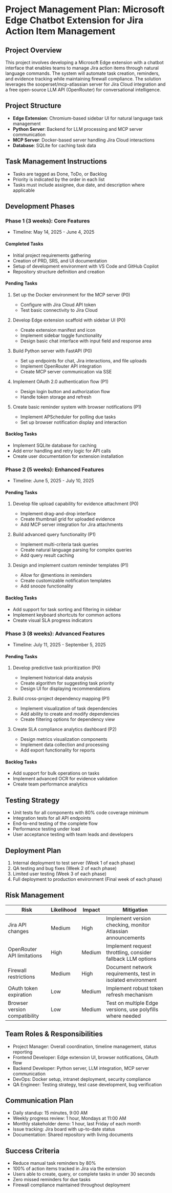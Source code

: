 # Project Management Plan: Microsoft Edge Chatbot Extension for Jira Action Item Management

## Project Overview
This project involves developing a Microsoft Edge extension with a chatbot interface that enables teams to manage Jira action items through natural language commands. The system will automate task creation, reminders, and evidence tracking while maintaining firewall compliance. The solution leverages the sooperset/mcp-atlassian server for Jira Cloud integration and a free open-source LLM API (OpenRouter) for conversational intelligence.

## Project Structure
- **Edge Extension**: Chromium-based sidebar UI for natural language task management
- **Python Server**: Backend for LLM processing and MCP server communication
- **MCP Server**: Docker-based server handling Jira Cloud interactions
- **Database**: SQLite for caching task data

## Task Management Instructions
- Tasks are tagged as Done, ToDo, or Backlog
- Priority is indicated by the order in each list
- Tasks must include assignee, due date, and description where applicable

## Development Phases

### Phase 1 (3 weeks): Core Features
- Timeline: May 14, 2025 - June 4, 2025

#### Completed Tasks
- Initial project requirements gathering
- Creation of PRD, SRS, and UI documentation
- Setup of development environment with VS Code and GitHub Copilot
- Repository structure definition and creation

#### Pending Tasks
1. Set up the Docker environment for the MCP server (P0)
   - Configure with Jira Cloud API token
   - Test basic connectivity to Jira Cloud

2. Develop Edge extension scaffold with sidebar UI (P0)
   - Create extension manifest and icon
   - Implement sidebar toggle functionality
   - Design basic chat interface with input field and response area

3. Build Python server with FastAPI (P0)
   - Set up endpoints for chat, Jira interactions, and file uploads
   - Implement OpenRouter API integration
   - Create MCP server communication via SSE

4. Implement OAuth 2.0 authentication flow (P1)
   - Design login button and authorization flow
   - Handle token storage and refresh

5. Create basic reminder system with browser notifications (P1)
   - Implement APScheduler for polling due tasks
   - Set up browser notification display and interaction

#### Backlog Tasks
- Implement SQLite database for caching
- Add error handling and retry logic for API calls
- Create user documentation for extension installation

### Phase 2 (5 weeks): Enhanced Features
- Timeline: June 5, 2025 - July 10, 2025

#### Pending Tasks
1. Develop file upload capability for evidence attachment (P0)
   - Implement drag-and-drop interface
   - Create thumbnail grid for uploaded evidence
   - Add MCP server integration for Jira attachments

2. Build advanced query functionality (P1)
   - Implement multi-criteria task queries
   - Create natural language parsing for complex queries
   - Add query result caching

3. Design and implement custom reminder templates (P1)
   - Allow for @mentions in reminders
   - Create customizable notification templates
   - Add snooze functionality

#### Backlog Tasks
- Add support for task sorting and filtering in sidebar
- Implement keyboard shortcuts for common actions
- Create visual SLA progress indicators

### Phase 3 (8 weeks): Advanced Features
- Timeline: July 11, 2025 - September 5, 2025

#### Pending Tasks
1. Develop predictive task prioritization (P0)
   - Implement historical data analysis
   - Create algorithm for suggesting task priority
   - Design UI for displaying recommendations

2. Build cross-project dependency mapping (P1)
   - Implement visualization of task dependencies
   - Add ability to create and modify dependencies
   - Create filtering options for dependency view

3. Create SLA compliance analytics dashboard (P2)
   - Design metrics visualization components
   - Implement data collection and processing
   - Add export functionality for reports

#### Backlog Tasks
- Add support for bulk operations on tasks
- Implement advanced OCR for evidence validation
- Create team performance analytics

## Testing Strategy
- Unit tests for all components with 80% code coverage minimum
- Integration tests for all API endpoints
- End-to-end testing of the complete flow
- Performance testing under load
- User acceptance testing with team leads and developers

## Deployment Plan
1. Internal deployment to test server (Week 1 of each phase)
2. QA testing and bug fixes (Week 2 of each phase)
3. Limited user testing (Week 3 of each phase)
4. Full deployment to production environment (Final week of each phase)

## Risk Management

| Risk | Likelihood | Impact | Mitigation |
|------|------------|--------|------------|
| Jira API changes | Medium | High | Implement version checking, monitor Atlassian announcements |
| OpenRouter API limitations | High | Medium | Implement request throttling, consider fallback LLM options |
| Firewall restrictions | Medium | High | Document network requirements, test in isolated environment |
| OAuth token expiration | Low | Medium | Implement robust token refresh mechanism |
| Browser version compatibility | Low | Medium | Test on multiple Edge versions, use polyfills where needed |

## Team Roles & Responsibilities
- Project Manager: Overall coordination, timeline management, status reporting
- Frontend Developer: Edge extension UI, browser notifications, OAuth flow
- Backend Developer: Python server, LLM integration, MCP server communication
- DevOps: Docker setup, intranet deployment, security compliance
- QA Engineer: Testing strategy, test case development, bug verification

## Communication Plan
- Daily standup: 15 minutes, 9:00 AM
- Weekly progress review: 1 hour, Mondays at 11:00 AM
- Monthly stakeholder demo: 1 hour, last Friday of each month
- Issue tracking: Jira board with up-to-date status
- Documentation: Shared repository with living documents

## Success Criteria
- Reduce manual task reminders by 80%
- 100% of action items tracked in Jira via the extension
- Users able to create, query, or complete tasks in under 30 seconds
- Zero missed reminders for due tasks
- Firewall compliance maintained throughout deployment
